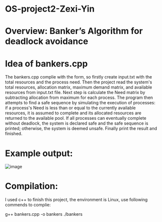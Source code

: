 # OS-project2-Zexi-Yin
# Overview: Banker’s Algorithm for deadlock avoidance
# Idea of bankers.cpp
The bankers.cpp complie with the form, so firstly create input.txt with the total resources and the process need. Then the project read the system's total resources, allocation matrix, maximum demand matrix, and available resources from input.txt file. Next step is calculate the Need matrix by subtracting allocation from maximum for each process. The program then attempts to find a safe sequence by simulating the execution of processes: if a process's Need is less than or equal to the currently available resources, it is assumed to complete and its allocated resources are returned to the available pool. If all processes can eventually complete without deadlock, the system is declared safe and the safe sequence is printed; otherwise, the system is deemed unsafe. Finally print the result and finished.

# Example output:
![image](https://github.com/user-attachments/assets/44ca8024-2e45-4762-aa9f-806056afdf7f)

# Compilation:
I used c++ to finish this project, the environment is Linux, use following commends to complie:

g++ bankers.cpp -o bankers
./bankers
